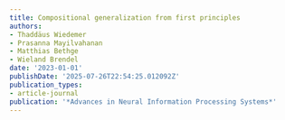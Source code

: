 ```yaml
---
title: Compositional generalization from first principles
authors:
- Thaddäus Wiedemer
- Prasanna Mayilvahanan
- Matthias Bethge
- Wieland Brendel
date: '2023-01-01'
publishDate: '2025-07-26T22:54:25.012092Z'
publication_types:
- article-journal
publication: '*Advances in Neural Information Processing Systems*'
---
```

